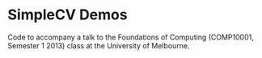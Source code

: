 # SimpleCV Demos

Code to accompany a talk to the Foundations of Computing (COMP10001, Semester 1 2013) class at the University of Melbourne.
